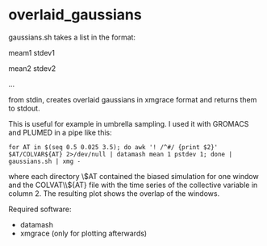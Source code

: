 # overlaid_gaussians

gaussians.sh takes a list in the format:

meam1 stdev1

mean2 stdev2

...

from stdin, creates overlaid gaussians in xmgrace format and returns them to stdout.

This is useful for example in umbrella sampling.
I used it with GROMACS and PLUMED in a pipe like this:

``for AT in $(seq 0.5 0.025 3.5); do awk '! /^#/ {print $2}' $AT/COLVAR${AT} 2>/dev/null | datamash mean 1 pstdev 1; done | gaussians.sh | xmg -``

where each directory \\$AT contained the biased simulation for one window and the COLVAT\\${AT} file with the time series of the collective variable in column 2.
The resulting plot shows the overlap of the windows.

Required software:
 - datamash
 - xmgrace (only for plotting afterwards)
